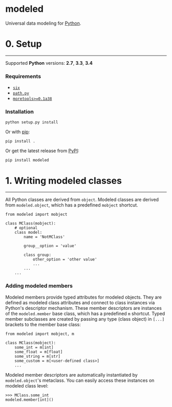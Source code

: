 modeled
=======

Universal data modeling for [Python](http://python.org).


# 0. Setup
----------

Supported __Python__ versions: __2.7__, __3.3__, __3.4__

### Requirements

* [`six`](
    https://pypi.python.org/pypi/six)
* [`path.py`](
    https://pypi.python.org/pypi/path.py)
* [`moretools>=0.1a38`](
    https://pypi.python.org/pypi/moretools)

### Installation

    python setup.py install

Or with [pip](http://www.pip-installer.org):

    pip install .

Or get the latest release from [PyPI](
  https://pypi.python.org/pypi/modeled):

    pip install modeled


# 1. Writing modeled classes
----------------------------

All Python classes are derived from `object`.
Modeled classes are derived from `modeled.object`,
which has a predefined `mobject` shortcut.

    from modeled import mobject

    class MClass(mobject):
        # optional
        class model:
            name = 'NotMClass'

            group__option = 'value'

            class group:
                other_option = 'other value'
                ...
            ...
        ...

### Adding modeled members

Modeled members provide typed attributes for modeled objects.
They are defined as modeled class attributes
and connect to class instances via Python's descriptor mechanism.
These member descriptors are instances of the `modeled.member` base class,
which has a predefined `m` shortcut.
Typed member subclasses are created by passing any type (class object)
in `[...]` brackets to the member base class:

    from modeled import mobject, m

    class MClass(mobject):
        some_int = m[int]
        some_float = m[float]
        some_string = m[str]
        some_custom = m[<user-defined class>]
        ...

Modeled member descriptors are automatically instantiated
by `modeled.object`'s metaclass.
You can easily access these instances on modeled class level:

    >>> MClass.some_int
    modeled.member[int]()
